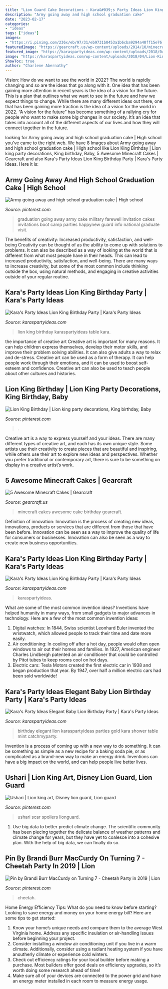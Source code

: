 ```yaml
---
title: "Lion Guard Cake Decorations : Kara&#039;s Party Ideas Lion King Birthday Party"
description: "Army going away and high school graduation cake"
date: "2023-02-17"
categories:
- "ideas"
tags: ["ideas"]
images:
- "https://i.pinimg.com/236x/eb/97/31/eb9731b0453a1b6cba9294a40ff15e76.jpg?nii=t"
featuredImage: "https://gearcraft.us/wp-content/uploads/2014/10/minecraft-cakes1.jpg"
featured_image: "https://karaspartyideas.com/wp-content/uploads/2018/04/Lion-King-Birthday-Party-via-Karas-Party-Ideas-KarasPartyIdeas.com18.jpeg"
image: "https://karaspartyideas.com/wp-content/uploads/2018/04/Lion-King-Birthday-Party-via-Karas-Party-Ideas-KarasPartyIdeas.com6_.jpeg"
ShowToc: true
author: "Charlene Abernathy"
---
```



Vision: How do we want to see the world in 2022?
The world is rapidly changing and so are the ideas that go along with it. One idea that has been gaining more attention in recent years is the idea of a vision for the future. This is a plan that outlines what we want to see in the future and how we expect things to change. While there are many different ideas out there, one that has been gaining more traction is the idea of a vision for the world in 2022. 
“A vision for the future” has become something of a rallying cry for people who want to make some big changes in our society. It’s an idea that takes into account all of the different aspects of our lives and how they will connect together in the future.

	

		
looking for Army going away and high school graduation cake | High school you've came to the right web. We have 8 Images about Army going away and high school graduation cake | High school like Lion King Birthday | Lion king party decorations, King birthday, Baby, 5 Awesome Minecraft Cakes | Gearcraft and also Kara&#039;s Party Ideas Lion King Birthday Party | Kara&#039;s Party Ideas. Here it is:
		
    
## Army Going Away And High School Graduation Cake | High School

<img loading=lazy src="https://i.pinimg.com/originals/fc/be/b7/fcbeb7ac591e8390e46d37164b544749.jpg" onerror="this.onerror=null;this.src='https://tse2.mm.bing.net/th?id=OIP.AQQEDa0drUWZqE_rraT6qgHaJ3&amp;pid=15.1';" alt="Army going away and high school graduation cake | High school">

_Source: pinterest.com_

>graduation going away army cake military farewell invitation cakes invitations boot camp parties happynew guard info national graduate visit. 

	

The benefits of creativity: Increased productivity, satisfaction, and well-being
Creativity can be thought of as the ability to come up with solutions to problems. It can also be described as a way of looking at the world that is different from what most people have in their heads. This can lead to increased productivity, satisfaction, and well-being. There are many ways to increase creativity, but some of the most common include thinking outside the box, using natural methods, and engaging in creative activities outside of your regular routine.

    
## Kara&#039;s Party Ideas Lion King Birthday Party | Kara&#039;s Party Ideas

<img loading=lazy src="https://karaspartyideas.com/wp-content/uploads/2018/04/Lion-King-Birthday-Party-via-Karas-Party-Ideas-KarasPartyIdeas.com18.jpeg" onerror="this.onerror=null;this.src='https://tse3.mm.bing.net/th?id=OIP.mdrzJxb5uSVqTRwMQD7NowHaLH&amp;pid=15.1';" alt="Kara&#039;s Party Ideas Lion King Birthday Party | Kara&#039;s Party Ideas">

_Source: karaspartyideas.com_

>lion king birthday karaspartyideas table kara. 

	

the importance of creative art
Creative art is important for many reasons. It can help children express themselves, develop their motor skills, and improve their problem solving abilities. It can also give adults a way to relax and de-stress.
Creative art can be used as a form of therapy. It can help people work through their emotions, and it can be used to boost self-esteem and confidence. Creative art can also be used to teach people about other cultures and histories.

    
## Lion King Birthday | Lion King Party Decorations, King Birthday, Baby

<img loading=lazy src="https://i.pinimg.com/736x/1a/38/dd/1a38ddde8be38bf59d4a4e4f415197ec.jpg" onerror="this.onerror=null;this.src='https://tse2.mm.bing.net/th?id=OIP.pfR4IPh9Lbhr5lN96Hj7WQHaJ3&amp;pid=15.1';" alt="Lion King Birthday | Lion king party decorations, King birthday, Baby">

_Source: pinterest.com_

>. 

	

Creative art is a way to express yourself and your ideas. There are many different types of creative art, and each has its own unique style. Some artists use their creativity to create pieces that are beautiful and inspiring, while others use their art to explore new ideas and perspectives. Whether you prefer traditional or contemporary art, there is sure to be something on display in a creative artist’s work.

    
## 5 Awesome Minecraft Cakes | Gearcraft

<img loading=lazy src="https://gearcraft.us/wp-content/uploads/2014/10/minecraft-cakes1.jpg" onerror="this.onerror=null;this.src='https://tse2.mm.bing.net/th?id=OIP.7DiJp8IFZJzuWHDS9EvjgAHaLH&amp;pid=15.1';" alt="5 Awesome Minecraft Cakes | Gearcraft">

_Source: gearcraft.us_

>minecraft cakes awesome cake birthday gearcraft. 

	

Definition of innovation:
Innovation is the process of creating new ideas, innovations, products or services that are different from those that have been before. Innovation can be seen as a way to improve the quality of life for consumers or businesses. Innovation can also be seen as a way to create new business opportunities.

    
## Kara&#039;s Party Ideas Lion King Birthday Party | Kara&#039;s Party Ideas

<img loading=lazy src="https://karaspartyideas.com/wp-content/uploads/2018/04/Lion-King-Birthday-Party-via-Karas-Party-Ideas-KarasPartyIdeas.com6_.jpeg" onerror="this.onerror=null;this.src='https://tse2.mm.bing.net/th?id=OIP.Nn-EGYLB5siPavyrJT0FpgHaLH&amp;pid=15.1';" alt="Kara&#039;s Party Ideas Lion King Birthday Party | Kara&#039;s Party Ideas">

_Source: karaspartyideas.com_

>karaspartyideas. 

	

What are some of the most common invention ideas?
Inventions have helped humanity in many ways, from small gadgets to major advances in technology. Here are a few of the most common invention ideas:
1. Digital watches: In 1844, Swiss scientist Leonhard Euler invented the wristwatch, which allowed people to track their time and date more easily.
2. Air conditioning: In cooling off after a hot day, people would often open windows to air out their homes and families. In 1927, American engineer Charles Lindbergh patented an air conditioner that could be controlled by Pitot tubes to keep rooms cool on hot days.
3. Electric cars: Tesla Motors created the first electric car in 1938 and began production that year. By 1947, over half a million electric cars had been sold worldwide!

    
## Kara&#039;s Party Ideas Elegant Baby Lion Birthday Party | Kara&#039;s Party Ideas

<img loading=lazy src="https://karaspartyideas.com/wp-content/uploads/2016/08/Elegant-Baby-Lion-Birthday-Party-via-Karas-Party-Ideas-KarasPartyIdeas.com8_.jpg" onerror="this.onerror=null;this.src='https://tse1.mm.bing.net/th?id=OIP.JnHpWIWIZgW5mCSW8AvnHAHaLH&amp;pid=15.1';" alt="Kara&#039;s Party Ideas Elegant Baby Lion Birthday Party | Kara&#039;s Party Ideas">

_Source: karaspartyideas.com_

>birthday elegant lion karaspartyideas parties gold kara shower table mint catchmyparty. 

	

Invention is a process of coming up with a new way to do something. It can be something as simple as a new recipe for a baking soda pie, or as complicated as a brand-new way to make an energy drink. Inventions can have a big impact on the world, and can help people live better lives.

    
## Ushari | Lion King Art, Disney Lion Guard, Lion Guard

<img loading=lazy src="https://i.pinimg.com/736x/3f/0e/05/3f0e053354a3003971d94048bac8c098.jpg" onerror="this.onerror=null;this.src='https://tse1.mm.bing.net/th?id=OIP.wOOvwQ0ahOYT3cPEsenHTQHaIG&amp;pid=15.1';" alt="Ushari | Lion king art, Disney lion guard, Lion guard">

_Source: pinterest.com_

>ushari scar spoliers lionguard. 

	

1. Use big data to better predict climate change. The scientific community has been piecing together the delicate balance of weather patterns and climate change for years, but they have yet to coalesce into a cohesive plan. With the help of big data, we can finally do so. 

    
## Pin By Brandi Burr MacCurdy On Turning 7 - Cheetah Party In 2019 | Lion

<img loading=lazy src="https://i.pinimg.com/236x/eb/97/31/eb9731b0453a1b6cba9294a40ff15e76.jpg?nii=t" onerror="this.onerror=null;this.src='https://tse2.mm.bing.net/th?id=OIP.O6vN1kkQJN4dGaQE_Yz5UgAAAA&amp;pid=15.1';" alt="Pin by Brandi Burr MacCurdy on Turning 7 - Cheetah Party in 2019 | Lion">

_Source: pinterest.com_

>cheetah. 

	

Home Energy Efficiency Tips: What do you need to know before starting?
Looking to save energy and money on your home energy bill? Here are some tips to get started: 
1. Know your home’s unique needs and compare them to the average West Virginia home. Address any specific insulation or air-handling issues before beginning your project. 
2. Consider installing a window air conditioning unit if you live in a warm climate. Additionally, consider using a radiant heating system if you have anoutherly climate or experience cold winters. 
3. Check out efficiency ratings for your local builder before making a purchase. Most builders offer good deals on efficiency upgrades, so it’s worth doing some research ahead of time! 
4. Make sure all of your devices are connected to the power grid and have an energy meter installed in each room to measure energy usage.

